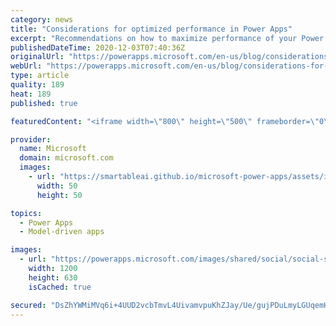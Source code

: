 ```yaml
---
category: news
title: "Considerations for optimized performance in Power Apps"
excerpt: "Recommendations on how to maximize performance of your Power Apps "
publishedDateTime: 2020-12-03T07:40:36Z
originalUrl: "https://powerapps.microsoft.com/en-us/blog/considerations-for-optimized-performance-in-power-apps/"
webUrl: "https://powerapps.microsoft.com/en-us/blog/considerations-for-optimized-performance-in-power-apps/"
type: article
quality: 189
heat: 189
published: true

featuredContent: "<iframe width=\"800\" height=\"500\" frameborder=\"0\" src=\"https://www.youtube.com/embed/jcKoqC9Vfmo\" allow=\"accelerometer; autoplay; encrypted-media; gyroscope; picture-in-picture\" allowfullscreen></iframe>"

provider:
  name: Microsoft
  domain: microsoft.com
  images:
    - url: "https://smartableai.github.io/microsoft-power-apps/assets/images/organizations/microsoft.com-50x50.jpg"
      width: 50
      height: 50

topics:
  - Power Apps
  - Model-driven apps

images:
  - url: "https://powerapps.microsoft.com/images/shared/social/social-share-post-ignite.png"
    width: 1200
    height: 630
    isCached: true

secured: "DsZhYWMiMVq6i+4UUD2vcbTmvL4UivamvpuKhZJay/Ue/gujPDuLmyLGUqemH9infjcwMsEgtg44PxWDnQv53gejPXhvtAaTNqqs1SQXZdHDvEfmvKWpnyhSxOXLjyLlbBAhwxMIVYYGAf73isNob28DFXCLZGGBipbEsgG4XZGxFSnXOUuWK/OW6DvEwL6iphz75QeBVMcnyr6xGiQ0eb56Au6KrxmzHLfE0TD+J7pb278Rj2Z377hB2QZWXyntbBCka0+dG66c2x4zrK50vm2ePN1unId4AkcQ9f1Yvv2m9+ZpP3A5+sjsitmw6Pp7zPjb+nKqx+MhjdiZ3L9y0JvkXO/67cdl+VH+KglOLfiqxDh2lnZ65qxAomKbQYFOLxVFwm376BOhUlULVa3S2bPsg2ZZdN5EYYsf27+mHmUgGlqm9z1UkV6qHg/yRYitDj865HjVeDbyrWV0xRnpoA==;Lb3ZNUjOYvbyREa02NDwpA=="
---
```


